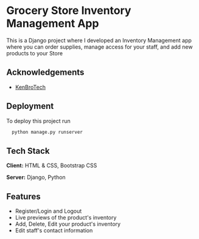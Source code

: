 # Grocery Store Inventory Management App

This is a Django project where I developed an Inventory Management app where you can order supplies, manage access for your staff, and add new products to your Store

## Acknowledgements

- [KenBroTech](https://github.com/KenBroTech/Django-Inventory-Management-System)

## Deployment

To deploy this project run

```bash
  python manage.py runserver
```

## Tech Stack

**Client:** HTML & CSS, Bootstrap CSS

**Server:** Django, Python

## Features

- Register/Login and Logout
- Live previews of the product's inventory
- Add, Delete, Edit your product's inventory
- Edit staff's contact information
